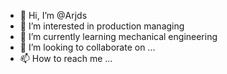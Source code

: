 - 👋 Hi, I’m @Arjds
- 👀 I’m interested in production managing
- 🌱 I’m currently learning mechanical engineering
- 💞️ I’m looking to collaborate on ...
- 📫 How to reach me ...

<!---
Arjds/Arjds is a ✨ special ✨ repository because its `README.md` (this file) appears on your GitHub profile.
You can click the Preview link to take a look at your changes.
--->
